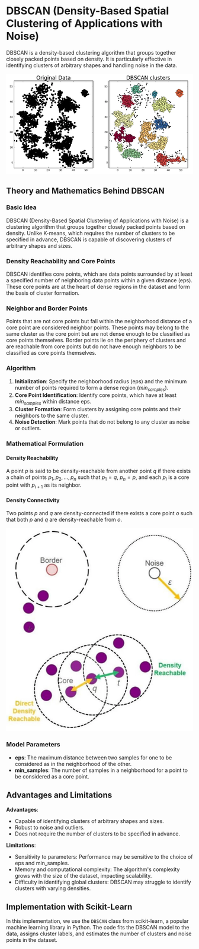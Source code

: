 # DBSCAN (Density-Based Spatial Clustering of Applications with Noise)

DBSCAN is a density-based clustering algorithm that groups together closely packed points based on density. It is particularly effective in identifying clusters of arbitrary shapes and handling noise in the data.

![image](https://github.com/kjarjoura/INDE577/blob/main/Images/bdscan.png)

## Theory and Mathematics Behind DBSCAN

### Basic Idea

DBSCAN (Density-Based Spatial Clustering of Applications with Noise) is a clustering algorithm that groups together closely packed points based on density. Unlike K-means, which requires the number of clusters to be specified in advance, DBSCAN is capable of discovering clusters of arbitrary shapes and sizes.

### Density Reachability and Core Points

DBSCAN identifies core points, which are data points surrounded by at least a specified number of neighboring data points within a given distance (eps). These core points are at the heart of dense regions in the dataset and form the basis of cluster formation.

### Neighbor and Border Points

Points that are not core points but fall within the neighborhood distance of a core point are considered neighbor points. These points may belong to the same cluster as the core point but are not dense enough to be classified as core points themselves. Border points lie on the periphery of clusters and are reachable from core points but do not have enough neighbors to be classified as core points themselves.

### Algorithm

1. **Initialization**: Specify the neighborhood radius (eps) and the minimum number of points required to form a dense region ($min_{samples}$).
2. **Core Point Identification**: Identify core points, which have at least $min_{samples}$ within distance eps.
3. **Cluster Formation**: Form clusters by assigning core points and their neighbors to the same cluster.
4. **Noise Detection**: Mark points that do not belong to any cluster as noise or outliers.

### Mathematical Formulation

#### Density Reachability

A point $p$ is said to be density-reachable from another point $q$ if there exists a chain of points $p_1, p_2, \ldots, p_n$ such that $p_1 = q$, $p_n = p$, and each $p_i$ is a core point with $p_{i+1}$ as its neighbor.

#### Density Connectivity

Two points $p$ and $q$ are density-connected if there exists a core point $o$ such that both $p$ and $q$ are density-reachable from $o$.

![image](https://github.com/kjarjoura/INDE577/blob/main/Images/dbscanalg.png)

### Model Parameters

- **eps**: The maximum distance between two samples for one to be considered as in the neighborhood of the other.
- **min_samples**: The number of samples in a neighborhood for a point to be considered as a core point.

## Advantages and Limitations
**Advantages**:
  - Capable of identifying clusters of arbitrary shapes and sizes.
  - Robust to noise and outliers.
  - Does not require the number of clusters to be specified in advance.
  
**Limitations**:
  - Sensitivity to parameters: Performance may be sensitive to the choice of eps and min_samples.
  - Memory and computational complexity: The algorithm's complexity grows with the size of the dataset, impacting scalability.
  - Difficulty in identifying global clusters: DBSCAN may struggle to identify clusters with varying densities.

## Implementation with Scikit-Learn

In this implementation, we use the `DBSCAN` class from scikit-learn, a popular machine learning library in Python. The code fits the DBSCAN model to the data, assigns cluster labels, and estimates the number of clusters and noise points in the dataset.

